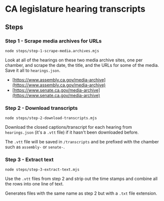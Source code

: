 # CA legislature hearing transcripts

## Steps

### Step 1 - Scrape media archives for URLs

`node steps/step-1-scrape-media.archives.mjs`

Look at all of the hearings on these two media archive sites, one per chamber, and scrape the date, the title, and the URLs for some of the media. Save it all to `hearings.json`.

* [https://www.assembly.ca.gov/media-archive](https://www.assembly.ca.gov/media-archive)
* [https://www.senate.ca.gov/media-archive](https://www.senate.ca.gov/media-archive)

### Step 2 - Download transcripts

`node steps/step-2-download-transcripts.mjs`

Download the closed captions/transcript for each hearing from `hearings.json` (it's a `.vtt` file) if it hasn't been downloaded before.

The `.vtt` file will be saved in `/transcripts` and be prefixed with the chamber such as `assembly-` or `senate-`.

### Step 3 - Extract text

`node steps/step-3-extract-text.mjs`

Use the `.vtt` files from step 2 and strip out the time stamps and combine all the rows into one line of text.

Generates files with the same name as step 2 but with a `.txt` file extension.